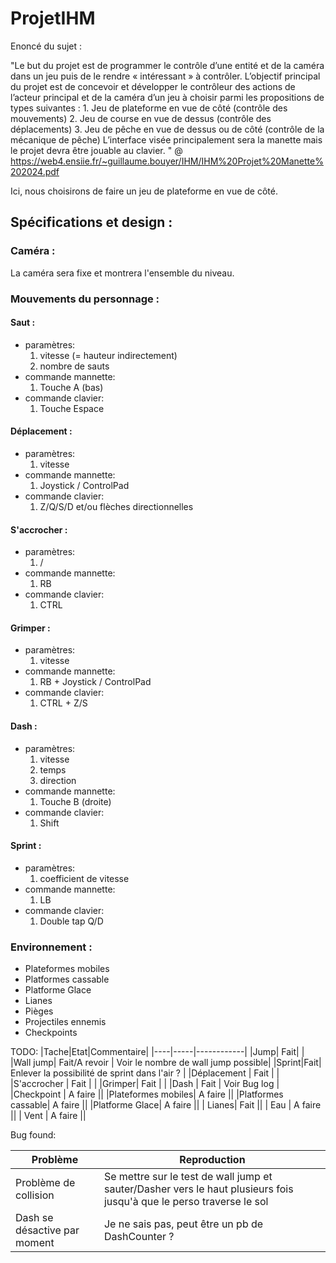 # ProjetIHM

Enoncé du sujet :

"Le but du projet est de programmer le contrôle d’une entité et de la caméra dans un jeu puis de le rendre « intéressant » à contrôler. 
L’objectif principal du projet est de concevoir et développer le contrôleur des actions de l’acteur principal et de la caméra d’un jeu à choisir parmi les propositions de types suivantes : 
    1. Jeu de plateforme en vue de côté (contrôle des mouvements) 
    2. Jeu de course en vue de dessus (contrôle des déplacements) 
    3. Jeu de pêche en vue de dessus ou de côté (contrôle de la mécanique de pêche) L’interface visée principalement sera la manette mais le projet devra être jouable au clavier. " @ https://web4.ensiie.fr/~guillaume.bouyer/IHM/IHM%20Projet%20Manette%202024.pdf

Ici, nous choisirons de faire un jeu de plateforme en vue de côté.

## Spécifications et design :

### Caméra : 

La caméra sera fixe et montrera l'ensemble du niveau.

### Mouvements du personnage :

#### Saut :

- paramètres:
    1. vitesse (= hauteur indirectement)
    2. nombre de sauts
- commande mannette:
    1. Touche A (bas)
- commande clavier:
    1. Touche Espace

#### Déplacement : 

- paramètres:
    1. vitesse
- commande mannette:
    1. Joystick / ControlPad
- commande clavier:
    1. Z/Q/S/D et/ou flèches directionnelles

#### S'accrocher :

- paramètres:
    1. /
- commande mannette:
    1. RB
- commande clavier:
    1. CTRL

####  Grimper :
- paramètres:
    1. vitesse
- commande mannette:
    1. RB + Joystick / ControlPad
- commande clavier:
    1. CTRL + Z/S

#### Dash :
- paramètres:
    1. vitesse
    2. temps 
    3. direction
- commande mannette:
    1. Touche B (droite)
- commande clavier:
    1. Shift

#### Sprint :
- paramètres:
    1. coefficient de vitesse
- commande mannette:
    1. LB
- commande clavier:
    1. Double tap Q/D

### Environnement :
    
- Plateformes mobiles
- Platformes cassable
- Platforme Glace
- Lianes
- Pièges
- Projectiles ennemis
- Checkpoints

TODO:
|Tache|Etat|Commentaire|
|----|-----|------------|
|Jump| Fait| |
|Wall jump| Fait/A revoir | Voir le nombre de wall jump possible|
|Sprint|Fait| Enlever la possibilité de sprint dans l'air ? |
|Déplacement | Fait |  |
|S'accrocher | Fait |  |
|Grimper| Fait |  |
|Dash | Fait | Voir Bug log |
|Checkpoint | A faire ||
|Plateformes mobiles| A faire ||
|Platformes cassable| A faire ||
|Platforme Glace| A faire ||
| Lianes| Fait ||
| Eau | A faire ||
| Vent | A faire ||



Bug found:

|Problème | Reproduction|
|---------|------------|
|Problème de collision| Se mettre sur le test de wall jump et sauter/Dasher vers le haut plusieurs fois jusqu'à que le perso traverse le sol|
|Dash se désactive par moment| Je ne sais pas, peut être un pb de DashCounter ?|
